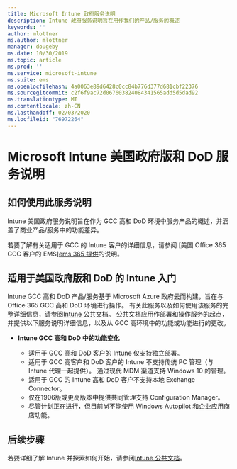 ```yaml
---
title: Microsoft Intune 政府服务说明
description: Intune 政府服务说明旨在用作我们的产品/服务的概述
keywords: ''
author: mlottner
ms.author: mlottner
manager: dougeby
ms.date: 10/30/2019
ms.topic: article
ms.prod: ''
ms.service: microsoft-intune
ms.suite: ems
ms.openlocfilehash: 4a0063e89d6428c0cc84b776d377d681cbf22376
ms.sourcegitcommit: c2f6f9ac72d067603824084341565add5d5dad92
ms.translationtype: MT
ms.contentlocale: zh-CN
ms.lasthandoff: 02/03/2020
ms.locfileid: "76972264"
---
```

# <a name="microsoft-intune-for-us-government-gcc-high-and-dod-service-description"></a>Microsoft Intune 美国政府版和 DoD 服务说明

## <a name="how-to-use-this-service-description"></a>如何使用此服务说明
Intune 美国政府服务说明旨在作为 GCC 高和 DoD 环境中服务产品的概述，并涵盖了商业产品/服务中的功能差异。

若要了解有关适用于 GCC 的 Intune 客户的详细信息，请参阅 [美国 Office 365 GCC 客户的 EMS][ems 365 提供](ems-govt-service-description.md#ems-offers-for-us-government-and-office-365-interoperability)的说明。

## <a name="get-started-with-intune-for-us-government-gcc-high-and-dod"></a>适用于美国政府版和 DoD 的 Intune 入门

Intune GCC 高和 DoD 产品/服务基于 Microsoft Azure 政府云而构建，旨在与 Office 365 GCC 高和 DoD 环境进行操作。 有关此服务以及如何使用该服务的完整详细信息，请参阅[Intune 公共文档](https://docs.microsoft.com/intune/)。 公共文档应用作部署和操作服务的起点，并提供以下服务说明详细信息，以及从 GCC 高环境中的功能或功能进行的更改。 

- **Intune GCC 高和 DoD 中的功能变化**

  - 适用于 GCC 高和 DoD 客户的 Intune 仅支持独立部署。
  - 适用于 GCC 高客户和 DoD 客户的 Intune 不支持传统 PC 管理（与 Intune 代理一起提供）。 通过现代 MDM 渠道支持 Windows 10 的管理。 
  - 适用于 GCC 的 Intune 高和 DoD 客户不支持本地 Exchange Connector。 
  - 仅在1906版或更高版本中提供共同管理支持 Configuration Manager。 
  - 尽管计划正在进行，但目前尚不能使用 Windows Autopilot 和企业应用商店功能。 

## <a name="next-steps"></a>后续步骤
若要详细了解 Intune 并探索如何开始，请参阅[Intune 公共文档](https://docs.microsoft.com/intune/index)。

